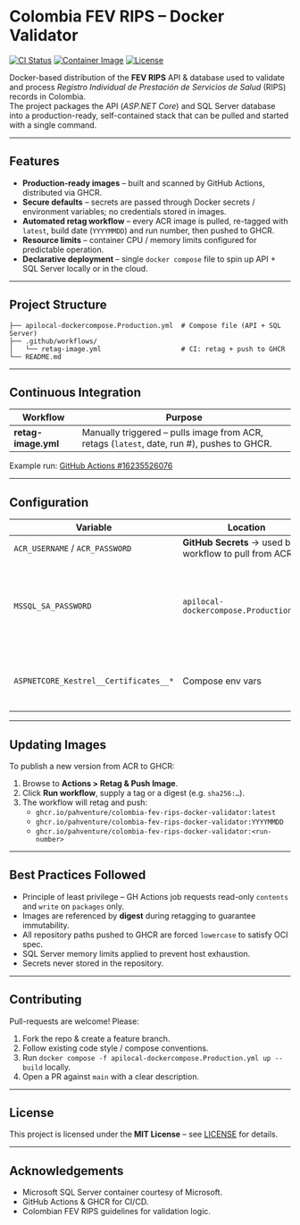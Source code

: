 # Colombia FEV RIPS – Docker Validator

[![CI Status](https://github.com/PahVenture/colombia-fev-rips-docker-validator/actions/workflows/retag-image.yml/badge.svg)](https://github.com/PahVenture/colombia-fev-rips-docker-validator/actions)
[![Container Image](https://img.shields.io/badge/ghcr.io-pahventure%2Fcolombia--fev--rips--docker--validator-blue?logo=docker)](https://github.com/orgs/PahVenture/packages?tab=packages)
[![License](https://img.shields.io/github/license/PahVenture/colombia-fev-rips-docker-validator)](LICENSE)

Docker-based distribution of the **FEV RIPS** API & database used to validate and process *Registro Individual de Prestación de Servicios de Salud* (RIPS) records in Colombia.  
The project packages the API (*ASP.NET Core*) and SQL Server database into a production-ready, self-contained stack that can be pulled and started with a single command.

---

## Features

* **Production-ready images** – built and scanned by GitHub Actions, distributed via GHCR.  
* **Secure defaults** – secrets are passed through Docker secrets / environment variables; no credentials stored in images.  
* **Automated retag workflow** – every ACR image is pulled, re-tagged with `latest`, build date (`YYYYMMDD`) and run number, then pushed to GHCR.  
* **Resource limits** – container CPU / memory limits configured for predictable operation.  
* **Declarative deployment** – single `docker compose` file to spin up API + SQL Server locally or in the cloud.

---

## Project Structure

```
├── apilocal-dockercompose.Production.yml  # Compose file (API + SQL Server)
├── .github/workflows/
│   └── retag-image.yml                    # CI: retag + push to GHCR
└── README.md
```

---

## Continuous Integration

| Workflow | Purpose |
|----------|---------|
| **retag-image.yml** | Manually triggered – pulls image from ACR, retags (`latest`, date, run #), pushes to GHCR. |

Example run: [GitHub Actions #16235526076](https://github.com/PahVenture/colombia-fev-rips-docker-validator/actions/runs/16235526076)

---

## Configuration

| Variable | Location | Description |
|----------|----------|-------------|
| `ACR_USERNAME` / `ACR_PASSWORD` | **GitHub Secrets** &rarr; used by workflow to pull from ACR. |
| `MSSQL_SA_PASSWORD` | `apilocal-dockercompose.Production.yml` | SQL Server `sa` password. Change for anything other than local testing. |
| `ASPNETCORE_Kestrel__Certificates__*` | Compose env vars | TLS certificate path / password for the API. |

---

## Updating Images

To publish a new version from ACR to GHCR:

1. Browse to **Actions > Retag & Push Image**.  
2. Click **Run workflow**, supply a tag or a digest (e.g. `sha256:…`).  
3. The workflow will retag and push:  
   * `ghcr.io/pahventure/colombia-fev-rips-docker-validator:latest`  
   * `ghcr.io/pahventure/colombia-fev-rips-docker-validator:YYYYMMDD`  
   * `ghcr.io/pahventure/colombia-fev-rips-docker-validator:<run-number>`  

---

## Best Practices Followed

* Principle of least privilege – GH Actions job requests read-only `contents` and `write` on `packages` only.  
* Images are referenced by **digest** during retagging to guarantee immutability.  
* All repository paths pushed to GHCR are forced `lowercase` to satisfy OCI spec.  
* SQL Server memory limits applied to prevent host exhaustion.  
* Secrets never stored in the repository.

---

## Contributing

Pull-requests are welcome! Please:

1. Fork the repo & create a feature branch.  
2. Follow existing code style / compose conventions.  
3. Run `docker compose -f apilocal-dockercompose.Production.yml up --build` locally.  
4. Open a PR against `main` with a clear description.

---

## License

This project is licensed under the **MIT License** – see [LICENSE](LICENSE) for details.

---

## Acknowledgements

* Microsoft SQL Server container courtesy of Microsoft.  
* GitHub Actions & GHCR for CI/CD.  
* Colombian FEV RIPS guidelines for validation logic.
